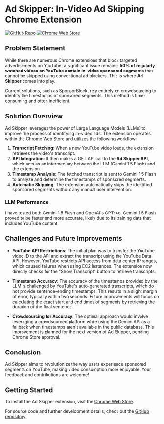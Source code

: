 # Ad Skipper: In-Video Ad Skipping Chrome Extension

[![GitHub Repo](https://img.shields.io/badge/GitHub-Repo-blue)](https://github.com/nipunapamuditha/In-Video-Ad-Skipping-Chrome-Extension)
[![Chrome Web Store](https://img.shields.io/badge/Chrome%20Web%20Store-Extension-orange)](https://chromewebstore.google.com/detail/skip-in-video-ads/dclnaigapefcgpdkobpcofgifgpdfcnd)

## Problem Statement

While there are numerous Chrome extensions that block targeted advertisements on YouTube, a significant issue remains: **50% of regularly watched videos on YouTube contain in-video sponsored segments** that cannot be skipped using conventional ad blockers. This is where **Ad Skipper** comes into play.

Current solutions, such as SponsorBlock, rely entirely on crowdsourcing to identify the timestamps of sponsored segments. This method is time-consuming and often inefficient. 

## Solution Overview

Ad Skipper leverages the power of Large Language Models (LLMs) to improve the process of identifying in-video ads. The extension operates within the Chrome Web Store and utilizes the following workflow:

1. **Transcript Fetching**: When a new YouTube video loads, the extension retrieves the video's transcript.
2. **API Integration**: It then makes a GET API call to the **Ad Skipper API**, which acts as an intermediary between the LLM (Gemini 1.5 Flash) and the extension.
3. **Timestamp Analysis**: The fetched transcript is sent to Gemini 1.5 Flash to analyze and determine the timestamps of sponsored segments.
4. **Automatic Skipping**: The extension automatically skips the identified sponsored segments without any manual user intervention.

### LLM Performance

I have tested both Gemini 1.5 Flash and OpenAI's GPT-4o. Gemini 1.5 Flash proved to be faster and more accurate, likely due to its training data that includes YouTube content.

## Challenges and Future Improvements

- **YouTube API Restrictions**: The initial plan was to transfer the YouTube video ID to the API and extract the transcript using the YouTube Data API. However, YouTube restricts API access from data center IP ranges, which caused failures when using EC2 instances. The extension now directly checks for the "Show Transcript" button to retrieve transcripts.
  
- **Timestamp Accuracy**: The accuracy of the timestamps provided by the LLM is challenged by YouTube's auto-generated transcripts, which do not provide sentence-ending timestamps. This results in a slight margin of error, typically within two seconds. Future improvements will focus on calculating the exact start and end times of segments by retrieving the duration of the final sentence.

- **Crowdsourcing for Accuracy**: The optimal approach would involve leveraging a crowdsourced platform while using the Gemini API as a fallback when timestamps aren't available in the public database. This improvement is planned for the next version of Ad Skipper, pending Chrome Store approval.

## Conclusion

Ad Skipper aims to revolutionize the way users experience sponsored segments on YouTube, making video consumption more enjoyable. Your feedback and contributions are welcome!

## Getting Started

To install the Ad Skipper extension, visit the [Chrome Web Store](https://chromewebstore.google.com/detail/skip-in-video-ads/dclnaigapefcgpdkobpcofgifgpdfcnd).

For source code and further development details, check out the [GitHub repository](https://github.com/nipunapamuditha/In-Video-Ad-Skipping-Chrome-Extension).



